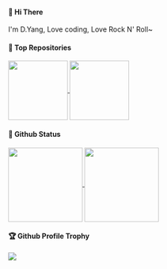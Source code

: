 #### 👋 Hi There

I'm D.Yang, Love coding, Love Rock N' Roll~

#### 🏅 Top Repositories

<p>
  <a href="https://github.com/baomidou/mybatis-plus">
    <img height="120" align="center" src="https://github-readme-stats.vercel.app/api/pin/?username=baomidou&repo=mybatis-plus" />
  </a>
  <a href="https://github.com/baomidou/mybatis-plus-doc">
    <img height="120" align="center" src="https://github-readme-stats.vercel.app/api/pin/?username=baomidou&repo=mybatis-plus-doc" />
  </a>
</p>

#### 🔖 Github Status

<p>
  <a href="https://github.com/yangyang0507">
    <img height="150" align="center" src="https://github-readme-stats.vercel.app/api?username=yangyang0507&count_private=true&show_icons=true&theme=swift" />
  </a>
  <a href="https://github.com/yangyang0507">
    <img height="150" align="center" src="https://github-readme-stats.vercel.app/api/top-langs/?username=yangyang0507&layout=compact&theme=swift" />
  </a>
</p>

#### 🏆 Github Profile Trophy

<p>
  <a href="https://github.com/ryo-ma/github-profile-trophy">
    <img src="https://github-profile-trophy.vercel.app/?username=yangyang0507&column=8&theme=flat&no-frame=true"/>
  </a>
</p>
